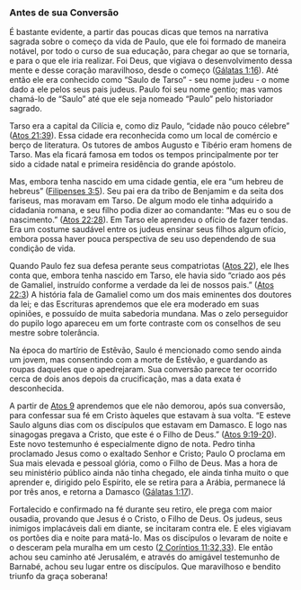 ### Antes de sua Conversão 

É bastante evidente, a partir das poucas dicas que temos na narrativa sagrada sobre o começo da vida de Paulo, que ele foi formado de maneira notável, por todo o curso de sua educação, para chegar ao que se tornaria, e para o que ele iria realizar. Foi Deus, que vigiava o desenvolvimento dessa mente e desse coração maravilhoso, desde o começo ([Gálatas 1:16](http://bibliaonline.com.br/acf/gl/1/16)). Até então ele era conhecido como “Saulo de Tarso” - seu nome judeu - o nome dado a ele pelos seus pais judeus. Paulo foi seu nome gentio; mas vamos chamá-lo de “Saulo” até que ele seja nomeado “Paulo” pelo historiador sagrado.

Tarso era a capital da Cilícia e, como diz Paulo, “cidade não pouco célebre” ([Atos 21:39](http://bibliaonline.com.br/acf/atos/21/39)). Essa cidade era reconhecida como um local de comércio e berço de literatura. Os tutores de ambos Augusto e Tibério eram homens de Tarso. Mas ela ficará famosa em todos os tempos principalmente por ter sido a cidade natal e primeira residência do grande apóstolo.

Mas, embora tenha nascido em uma cidade gentia, ele era “um hebreu de hebreus” ([Filipenses 3:5](http://bibliaonline.com.br/acf/fp/3/5)). Seu pai era da tribo de Benjamim e da seita dos fariseus, mas moravam em Tarso. De algum modo ele tinha adquirido a cidadania romana, e seu filho podia dizer ao comandante: “Mas eu o sou de nascimento.” ([Atos 22:28](http://bibliaonline.com.br/acf/atos/22/28)). Em Tarso ele aprendeu o ofício de fazer tendas. Era um costume saudável entre os judeus ensinar seus filhos algum ofício, embora possa haver pouca perspectiva de seu uso dependendo de sua condição de vida.

Quando Paulo fez sua defesa perante seus compatriotas ([Atos 22](http://bibliaonline.com.br/acf/atos/22)), ele lhes conta que, embora tenha nascido em Tarso, ele havia sido “criado aos pés de Gamaliel, instruído conforme a verdade da lei de nossos pais.” ([Atos 22:3](http://bibliaonline.com.br/acf/atos/22/3)) A história fala de Gamaliel como um dos mais eminentes dos doutores da lei; e das Escrituras aprendemos que ele era moderado em suas opiniões, e possuído de muita sabedoria mundana. Mas o zelo perseguidor do pupilo logo apareceu em um forte contraste com os conselhos de seu mestre sobre tolerância.

Na época do martírio de Estêvão, Saulo é mencionado como sendo ainda um jovem, mas consentindo com a morte de Estêvão, e guardando as roupas daqueles que o apedrejaram. Sua conversão parece ter ocorrido cerca de dois anos depois da crucificação, mas a data exata é desconhecida.

A partir de [Atos 9](http://bibliaonline.com.br/acf/atos/9) aprendemos que ele não demorou, após sua conversão, para confessar sua fé em Cristo àqueles que estavam à sua volta. “E esteve Saulo alguns dias com os discípulos que estavam em Damasco. E logo nas sinagogas pregava a Cristo, que este é o Filho de Deus.” ([Atos 9:19-20](http://bibliaonline.com.br/acf/atos/9/19-20)). Este novo testemunho é especialmente digno de nota. Pedro tinha proclamado Jesus como o exaltado Senhor e Cristo; Paulo O proclama em Sua mais elevada e pessoal glória, como o Filho de Deus. Mas a hora de seu ministério público ainda não tinha chegado, ele ainda tinha muito o que aprender e, dirigido pelo Espírito, ele se retira para a Arábia, permanece lá por três anos, e retorna a Damasco ([Gálatas 1:17](http://bibliaonline.com.br/acf/gl/1/17)).

Fortalecido e confirmado na fé durante seu retiro, ele prega com maior ousadia, provando que Jesus é o Cristo, o Filho de Deus. Os judeus, seus inimigos implacáveis dali em diante, se incitaram contra ele. E eles vigiavam os portões dia e noite para matá-lo. Mas os discípulos o levaram de noite e o desceram pela muralha em um cesto ([2 Coríntios 11:32,33](http://bibliaonline.com.br/acf/2co/11/32,33)). Ele então achou seu caminho até Jerusalém, e através do amigável testemunho de Barnabé, achou seu lugar entre os discípulos. Que maravilhoso e bendito triunfo da graça soberana!